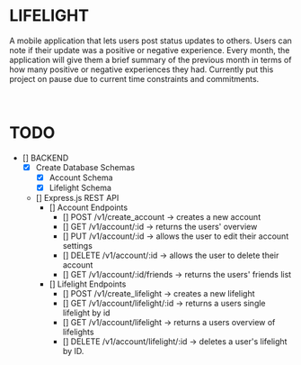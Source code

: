 # LIFELIGHT

A mobile application that lets users post status updates to others. Users can note if their update was a positive or negative experience. Every month, the application will give them a brief summary of the previous month in terms of how many positive or negative experiences they had. Currently put this project on pause due to current time constraints and commitments.

<br>

# TODO

- [] BACKEND
  - [X] Create Database Schemas
    - [X] Account Schema
    - [X] Lifelight Schema
  - [] Express.js REST API
    - [] Account Endpoints
      - [] POST /v1/create_account -> creates a new account
      - [] GET /v1/account/:id -> returns the users' overview
      - [] PUT /v1/account/:id -> allows the user to edit their account settings
      - [] DELETE /v1/account/:id -> allows the user to delete their account
      - [] GET /v1/account/:id/friends -> returns the users' friends list
    - [] Lifelight Endpoints
      - [] POST /v1/create_lifelight -> creates a new lifelight
      - [] GET /v1/account/lifelight/:id -> returns a users single lifelight by id
      - [] GET /v1/account/lifelight -> returns a users overview of lifelights
      - [] DELETE /v1/account/lifelight/:id -> deletes a user's lifelight by ID.
  
